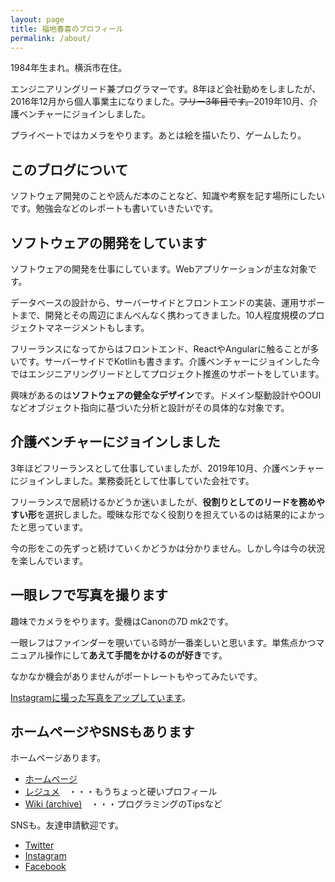 ```yaml
---
layout: page
title: 福地春喜のプロフィール
permalink: /about/
---
```


1984年生まれ。横浜市在住。

エンジニアリングリード兼プログラマーです。8年ほど会社勤めをしましたが、2016年12月から個人事業主になりました。<s>フリー3年目です。</s>2019年10月、介護ベンチャーにジョインしました。

プライベートではカメラをやります。あとは絵を描いたり、ゲームしたり。

## このブログについて

ソフトウェア開発のことや読んだ本のことなど、知識や考察を記す場所にしたいです。勉強会などのレポートも書いていきたいです。

## ソフトウェアの開発をしています

ソフトウェアの開発を仕事にしています。Webアプリケーションが主な対象です。

データベースの設計から、サーバーサイドとフロントエンドの実装、運用サポートまで、開発とその周辺にまんべんなく携わってきました。10人程度規模のプロジェクトマネージメントもします。

フリーランスになってからはフロントエンド、ReactやAngularに触ることが多いです。サーバーサイドでKotlinも書きます。介護ベンチャーにジョインした今ではエンジニアリングリードとしてプロジェクト推進のサポートをしています。

興味があるのは**ソフトウェアの健全なデザイン**です。ドメイン駆動設計やOOUIなどオブジェクト指向に基づいた分析と設計がその具体的な対象です。

## 介護ベンチャーにジョインしました

3年ほどフリーランスとして仕事していましたが、2019年10月、介護ベンチャーにジョインしました。業務委託として仕事していた会社です。

フリーランスで居続けるかどうか迷いましたが、**役割りとしてのリードを務めやすい形**を選択しました。曖昧な形でなく役割りを担えているのは結果的によかったと思っています。

今の形をこの先ずっと続けていくかどうかは分かりません。しかし今は今の状況を楽しんでいます。

## 一眼レフで写真を撮ります

趣味でカメラをやります。愛機はCanonの7D mk2です。

一眼レフはファインダーを覗いている時が一番楽しいと思います。単焦点かつマニュアル操作にして**あえて手間をかけるのが好き**です。

なかなか機会がありませんがポートレートもやってみたいです。

[Instagramに撮った写真をアップしています](https://www.instagram.com/fukuchiharuki/)。

## ホームページやSNSもあります

ホームページあります。

- [ホームページ](https://fukuchiharuki.me/)
- [レジュメ](https://fukuchiharuki.me/static/resume/)　・・・もうちょっと硬いプロフィール
- [Wiki (archive)](https://fukuchiharuki.me/static/pukiwikidump/)　・・・プログラミングのTipsなど

SNSも。友達申請歓迎です。

- [Twitter](https://twitter.com/fukuchiharuki)
- [Instagram](https://www.instagram.com/fukuchiharuki/)
- [Facebook](https://www.facebook.com/fukuchiharuki)
